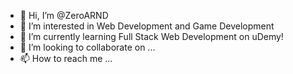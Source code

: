 - 👋 Hi, I’m @ZeroARND
- 👀 I’m interested in Web Development and Game Development
- 🌱 I’m currently learning Full Stack Web Development on uDemy!
- 💞️ I’m looking to collaborate on ...
- 📫 How to reach me ...

<!---
ZeroARND/ZeroARND is a ✨ special ✨ repository because its `README.md` (this file) appears on your GitHub profile.
You can click the Preview link to take a look at your changes.
--->
